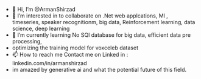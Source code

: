 - 👋 Hi, I’m @ArmanShirzad
- 👀 I’m interested in to collaborate on .Net web applcations, Ml , timeseries, speaker recognitionm, big data, Reinforcement learning, data science, deep learning 
- 🌱 I’m currently learning No SQl database for big data, efficient data pre processing,
-  optimizing the training model for voxceleb dataset
- 📫 How to reach me Contact me on Linked in : linkedin.com/in/armanshirzad
- im amazed by generative ai and what the potential future of this field.

<!---
ArmanShirzad/ArmanShirzad is a ✨ special ✨ repository because its `README.md` (this file) appears on your GitHub profile.
You can click the Preview link to take a look at your changes.
--->
